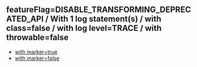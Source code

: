 ## featureFlag=DISABLE_TRANSFORMING_DEPRECATED_API / With 1 log statement(s) / with class=false / with log level=TRACE / with throwable=false

* [with marker=true](marker-true/index.md)
* [with marker=false](marker-false/index.md)


